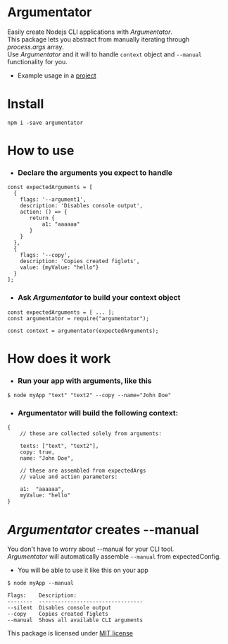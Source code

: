 # Argumentator

Easily create Nodejs CLI applications with *Argumentator*.  
This package lets you abstract from manually iterating through *process.args* array.  
Use *Argumentator* and it will to handle ```context``` object and ```--manual``` functionality for you.  
- Example usage in a [project](https://github.com/zhabinsky/figlify/blob/master/index.js)

# Install
```
npm i -save argumentator
```

# How to use

- ### Declare the arguments you expect to handle
```
const expectedArguments = [
  {
    flags: '--argument1',
    description: 'Disables console output',
    action: () => {
       return {
           a1: "aaaaaa"
       } 
    }
  },
  {
    flags: '--copy',
    description: 'Copies created figlets',
    value: {myValue: "hello"}
  }
];
```
- ### Ask *Argumentator* to build your context object
```
const expectedArguments = [ ... ];
const argumentator = require("argumentator");

const context = argumentator(expectedArguments);
```

# How does it work

- ### Run your app with arguments, like this
```
$ node myApp "text" "text2" --copy --name="John Doe"
```
- ### Argumentator will build the following context:
```
{
    // these are collected solely from arguments:
    
    texts: ["text", "text2"],
    copy: true,
    name: "John Doe",

    // these are assembled from expectedArgs
    // value and action parameters:
    
    a1:  "aaaaaa",
    myValue: "hello"
}
```

# *Argumentator* creates --manual
You don't have to worry about --manual for your CLI tool.  
*Argumentator* will automatically assemble ```--manual``` from expectedConfig.

- You will be able to use it like this on your app
```
$ node myApp --manual

Flags:    Description:                     
--------  ---------------------------------
--silent  Disables console output          
--copy    Copies created figlets           
--manual  Shows all available CLI arguments
```



This package is licensed under [MIT license](https://github.com/patorjk/figlet.js/blob/master/LICENSE.txt)